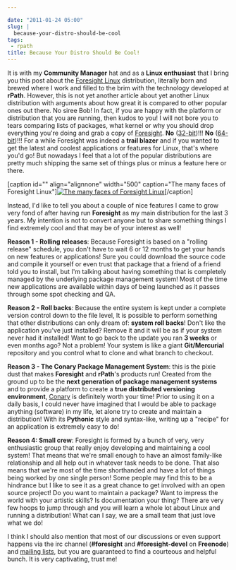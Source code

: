 ```yaml
---

date: "2011-01-24 05:00"
slug: |
  because-your-distro-should-be-cool
tags:
 - rpath
title: Because Your Distro Should Be Cool!
---
```


It is with my **Community Manager** hat and as a **Linux enthusiast**
that I bring you this post about the [Foresight
Linux](http://www.foresightlinux.org) distribution, literally born and
brewed where I work and filled to the brim with the technology developed
at **rPath**. However, this is not yet another article about yet another
Linux distribution with arguments about how great it is compared to
other popular ones out there. No siree Bob! In fact, if you are happy
with the platform or distribution that you are running, then kudos to
you! I will not bore you to tears comparing lists of packages, what
kernel or why you should drop everything you're doing and grab a copy of
[Foresight](http://www.foresightlinux.org). **No**
([32-bit](https://www.rpath.org/downloadImage?fileId=42755&urlType=0))!!! **No**
([64-bit](https://www.rpath.org/downloadImage?fileId=42767&urlType=0))!!!
For a while Foresight was indeed a **trail blazer** and if you wanted to
get the latest and coolest applications or features for Linux, that's
where you'd go! But nowadays I feel that a lot of the popular
distributions are pretty much shipping the same set of things plus or
minus a feature here or there.

\[caption id="" align="alignnone" width="500" caption="The many faces of
Foresight Linux"\][![The many faces of Foresight
Linux](http://farm3.static.flickr.com/2444/3621581862_e90009822a.jpg)](http://farm3.static.flickr.com/2444/3621581862_edb018d6ef_o_d.jpg)\[/caption\]

Instead, I'd like to tell you about a couple of nice features I came to
grow very fond of after having run **Foresight** as my main distribution
for the last 3 years. My intention is not to convert anyone but to share
something things I find extremely cool and that may be of your interest
as well!

**Reason 1 - Rolling releases**: Because Foresight is based on a
"rolling release" schedule, you don't have to wait 6 or 12 months to get
your hands on new features or applications! Sure you could download the
source code and compile it yourself or even trust that package that a
friend of a friend told you to install, but I'm talking about having
something that is completely managed by the underlying package
management system! Most of the time new applications are available
within days of being launched as it passes through some spot checking
and QA.

**Reason 2 - Roll backs**: Because the entire system is kept under a
complete version control down to the file level, It is possible to
perform something that other distributions can only dream of: **system
roll backs**! Don't like the application you've just installed? Remove
it and it will be as if your system never had it installed! Want to go
back to the update you ran **3 weeks** or even months ago? Not a
problem! Your system is like a giant **Git/Mercurial** repository and
you control what to clone and what branch to checkout.

**Reason 3 - The Conary Package Management System**: this is the pixie
dust that makes **Foresight** and **rPath**\'s products run! Created
from the ground up to be the **next generation of package management
systems** and to provide a platform to create a **true distributed
versioning environment**, [Conary](http://wiki.rpath.com/wiki/Conary) is
definitely worth your time! Prior to using it on a daily basis, I could
never have imagined that I would be able to package anything (software)
in my life, let alone try to create and maintain a distribution! With
its **Pythonic** style and syntax-like, writing up a "recipe" for an
application is extremely easy to do!

**Reason 4: Small crew**: Foresight is formed by a bunch of very, very
enthusiastic group that really enjoy developing and maintaining a cool
system! That means that we're small enough to have an almost family-like
relationship and all help out in whatever task needs to be done. That
also means that we're most of the time shorthanded and have a lot of
things being worked by one single person! Some people may find this to
be a hindrance but I like to see it as a great chance to get involved
with an open source project! Do you want to maintain a package? Want to
impress the world with your artistic skills? Is documentation your
thing? There are very few hoops to jump through and you will learn a
whole lot about Linux and running a distribution! What can I say, we are
a small team that just love what we do!

I think I should also mention that most of our discussions or even
support happens via the irc channel (**\#foresight** and
**\#foresight-devel** on **Freenode**) and [mailing
lists](http://lists.rpath.org/mailman/listinfo/foresight-devel), but you
are guaranteed to find a courteous and helpful bunch. It is very
captivating, trust me!
